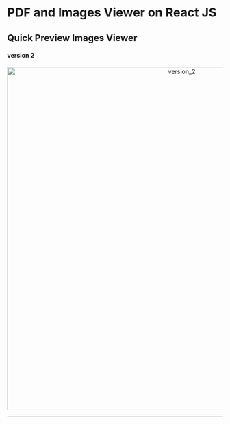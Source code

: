 # PDF and Images Viewer on React JS

## Quick Preview Images Viewer
#### version 2

<p align='center'>

<img src='preview.gif' width='800' alt='version_2'>
</p>


<hr/>